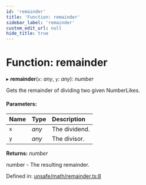 ```yaml
---
id: 'remainder'
title: 'Function: remainder'
sidebar_label: 'remainder'
custom_edit_url: null
hide_title: true
---
```


# Function: remainder

▸ **remainder**(`x`: _any_, `y`: _any_): _number_

Gets the remainder of dividing two given NumberLikes.

#### Parameters:

| Name | Type  | Description   |
| :--- | :---- | :------------ |
| `x`  | _any_ | The dividend. |
| `y`  | _any_ | The divisor.  |

**Returns:** _number_

number - The resulting remainder.

Defined in: [unsafe/math/remainder.ts:8](https://github.com/kaihodev/hikidashi/blob/031836f/src/unsafe/math/remainder.ts#L8)
